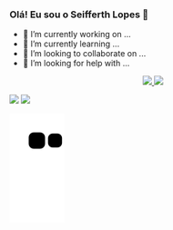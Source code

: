 ### Olá! Eu sou o Seifferth Lopes 👋



- 🔭 I’m currently working on ...
- 🌱 I’m currently learning ...
- 👯 I’m looking to collaborate on ...
- 🤔 I’m looking for help with ...

<div align="center">
  <a href="https://github.com/seifferth-lopes">
  <img height="160em" src="https://github-readme-stats.vercel.app/api?username=seifferth-lopes&show_icons=true&theme=dark&include_all_commits=true&count_private=true"/>
  <img height="160em" src="https://github-readme-stats.vercel.app/api/top-langs/?username=seifferth-lopes&layout=compact&langs_count=7&theme=dark"/>
</div>

<div> 
  
   <a href="https://www.linkedin.com/in/seifferthlopes/" target="_blank"><img src="https://img.shields.io/badge/-LinkedIn-%230077B5?style=for-the-           badge&logo=linkedin&logoColor=white" target="_blank"></a> 
  <a href = "mailto:seifferthlopes11@gmail.com"><img src="https://img.shields.io/badge/-Gmail-%23333?style=for-the-badge&logo=gmail&logoColor=white" target="_blank"></a>
  
 
  ![Snake animation](https://github.com/rafaballerini/rafaballerini/blob/output/github-contribution-grid-snake.svg)
 
</div>
